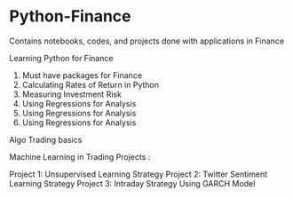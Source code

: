 # Python-Finance
Contains notebooks, codes, and projects done with applications in Finance

Learning Python for Finance

1. Must have packages for Finance
2. Calculating Rates of Return in Python
3. Measuring Investment Risk 
4. Using Regressions for Analysis
5. Using Regressions for Analysis
6. Using Regressions for Analysis

Algo Trading basics

Machine Learning in Trading Projects :

Project 1: Unsupervised Learning Strategy 
Project 2: Twitter Sentiment Learning Strategy
Project 3: Intraday Strategy Using GARCH Model
   


